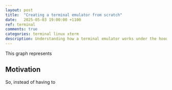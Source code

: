 ```yaml
---
layout: post
title:  "Creating a terminal emulator from scratch"
date:   2025-05-03 19:00:00 +1100
ref: terminal
comments: true
categories: terminal linux xterm
description: Understanding how a terminal emulator works under the hoods
---
```



This graph represents

## Motivation

So, instead of having to